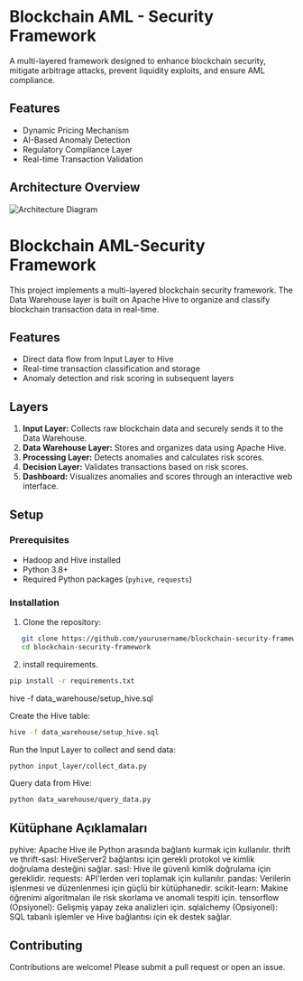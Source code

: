 # Blockchain AML - Security Framework

A multi-layered framework designed to enhance blockchain security, mitigate arbitrage attacks, prevent liquidity exploits, and ensure AML compliance.

## Features
- Dynamic Pricing Mechanism
- AI-Based Anomaly Detection
- Regulatory Compliance Layer
- Real-time Transaction Validation

## Architecture Overview
![Architecture Diagram](docs/architecture_diagram.png)

# Blockchain AML-Security Framework 

This project implements a multi-layered blockchain security framework. The Data Warehouse layer is built on Apache Hive to organize and classify blockchain transaction data in real-time.

## Features
- Direct data flow from Input Layer to Hive
- Real-time transaction classification and storage
- Anomaly detection and risk scoring in subsequent layers

## Layers  
1. **Input Layer:** Collects raw blockchain data and securely sends it to the Data Warehouse.
2. **Data Warehouse Layer:** Stores and organizes data using Apache Hive.
3. **Processing Layer:** Detects anomalies and calculates risk scores.
4. **Decision Layer:** Validates transactions based on risk scores.
5. **Dashboard:** Visualizes anomalies and scores through an interactive web interface.

## Setup
### Prerequisites
- Hadoop and Hive installed
- Python 3.8+
- Required Python packages (`pyhive`, `requests`)

### Installation
1. Clone the repository:
```bash  
   git clone https://github.com/yourusername/blockchain-security-framework.git  
   cd blockchain-security-framework  
```  

2. install requirements.
```bash  
pip install -r requirements.txt
```

hive -f data_warehouse/setup_hive.sql

Create the Hive table:

```bash  
hive -f data_warehouse/setup_hive.sql
```

Run the Input Layer to collect and send data:
```bash
python input_layer/collect_data.py
```  

Query data from Hive:  
``` bash
python data_warehouse/query_data.py
``` 

## Kütüphane Açıklamaları
pyhive: Apache Hive ile Python arasında bağlantı kurmak için kullanılır.
thrift ve thrift-sasl: HiveServer2 bağlantısı için gerekli protokol ve kimlik doğrulama desteğini sağlar.
sasl: Hive ile güvenli kimlik doğrulama için gereklidir.
requests: API'lerden veri toplamak için kullanılır.
pandas: Verilerin işlenmesi ve düzenlenmesi için güçlü bir kütüphanedir.
scikit-learn: Makine öğrenimi algoritmaları ile risk skorlama ve anomali tespiti için.
tensorflow (Opsiyonel): Gelişmiş yapay zeka analizleri için.
sqlalchemy (Opsiyonel): SQL tabanlı işlemler ve Hive bağlantısı için ek destek sağlar.


## Contributing
Contributions are welcome! Please submit a pull request or open an issue.
